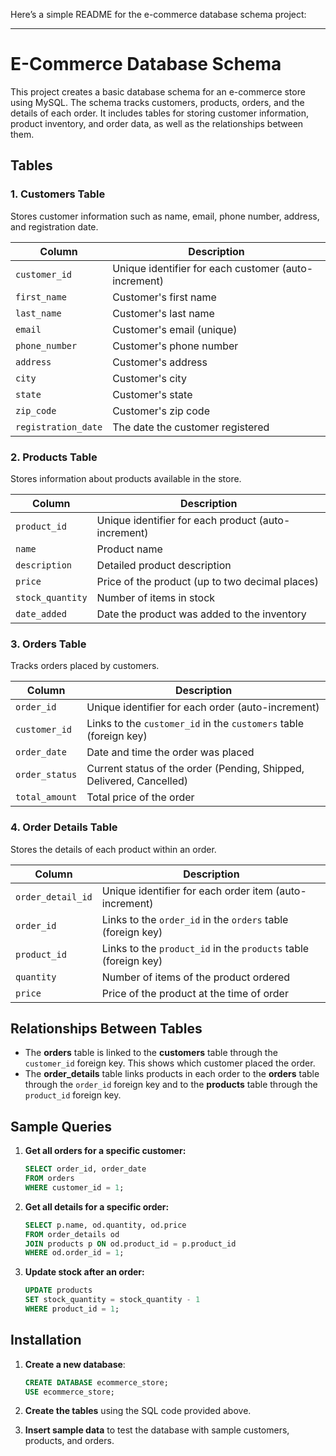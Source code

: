 Here’s a simple README for the e-commerce database schema project:

---

# E-Commerce Database Schema

This project creates a basic database schema for an e-commerce store using MySQL. The schema tracks customers, products, orders, and the details of each order. It includes tables for storing customer information, product inventory, and order data, as well as the relationships between them.

## Tables

### 1. **Customers Table**
Stores customer information such as name, email, phone number, address, and registration date.

| Column           | Description                         |
|------------------|-------------------------------------|
| `customer_id`    | Unique identifier for each customer (auto-increment) |
| `first_name`     | Customer's first name               |
| `last_name`      | Customer's last name                |
| `email`          | Customer's email (unique)           |
| `phone_number`   | Customer's phone number             |
| `address`        | Customer's address                  |
| `city`           | Customer's city                     |
| `state`          | Customer's state                    |
| `zip_code`       | Customer's zip code                 |
| `registration_date` | The date the customer registered   |

### 2. **Products Table**
Stores information about products available in the store.

| Column           | Description                          |
|------------------|--------------------------------------|
| `product_id`     | Unique identifier for each product (auto-increment) |
| `name`           | Product name                         |
| `description`    | Detailed product description         |
| `price`          | Price of the product (up to two decimal places) |
| `stock_quantity` | Number of items in stock             |
| `date_added`     | Date the product was added to the inventory |

### 3. **Orders Table**
Tracks orders placed by customers.

| Column           | Description                           |
|------------------|---------------------------------------|
| `order_id`       | Unique identifier for each order (auto-increment) |
| `customer_id`    | Links to the `customer_id` in the `customers` table (foreign key) |
| `order_date`     | Date and time the order was placed    |
| `order_status`   | Current status of the order (Pending, Shipped, Delivered, Cancelled) |
| `total_amount`   | Total price of the order              |

### 4. **Order Details Table**
Stores the details of each product within an order.

| Column           | Description                           |
|------------------|---------------------------------------|
| `order_detail_id`| Unique identifier for each order item (auto-increment) |
| `order_id`       | Links to the `order_id` in the `orders` table (foreign key) |
| `product_id`     | Links to the `product_id` in the `products` table (foreign key) |
| `quantity`       | Number of items of the product ordered |
| `price`          | Price of the product at the time of order |

## Relationships Between Tables
- The **orders** table is linked to the **customers** table through the `customer_id` foreign key. This shows which customer placed the order.
- The **order_details** table links products in each order to the **orders** table through the `order_id` foreign key and to the **products** table through the `product_id` foreign key.

## Sample Queries

1. **Get all orders for a specific customer:**
   ```sql
   SELECT order_id, order_date
   FROM orders
   WHERE customer_id = 1;
   ```

2. **Get all details for a specific order:**
   ```sql
   SELECT p.name, od.quantity, od.price
   FROM order_details od
   JOIN products p ON od.product_id = p.product_id
   WHERE od.order_id = 1;
   ```

3. **Update stock after an order:**
   ```sql
   UPDATE products
   SET stock_quantity = stock_quantity - 1
   WHERE product_id = 1;
   ```

## Installation

1. **Create a new database**:
   ```sql
   CREATE DATABASE ecommerce_store;
   USE ecommerce_store;
   ```

2. **Create the tables** using the SQL code provided above.

3. **Insert sample data** to test the database with sample customers, products, and orders.
